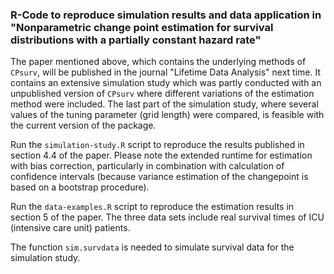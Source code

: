 ### R-Code to reproduce simulation results and data application in "Nonparametric change point estimation for survival distributions with a partially constant hazard rate"

The paper mentioned above, which contains the underlying methods of ```CPsurv```, will be published in the journal "Lifetime Data Analysis" next time. It contains an extensive simulation study which was partly conducted with an unpublished version of ```CPsurv``` where different variations of the estimation method were included. The last part of the simulation study, where several values of the tuning parameter (grid length) were compared, is feasible with the current version of the package. 

Run the ```simulation-study.R``` script to reproduce the results published in section 4.4 of the paper. Please note the extended runtime for estimation with bias correction, particularly in combination with calculation of confidence intervals (because variance estimation of the changepoint is based on a bootstrap procedure). 

Run the ```data-examples.R``` script to reproduce the estimation results in section 5 of the paper. The three data sets include real survival times of ICU (intensive care unit) patients. 

The function ```sim.survdata``` is needed to simulate survival data for the simulation study.
